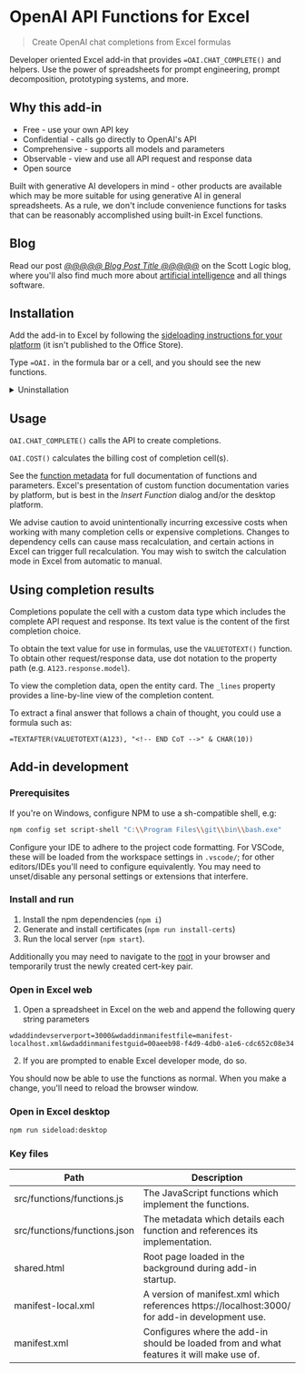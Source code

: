 # OpenAI API Functions for Excel

> Create OpenAI chat completions from Excel formulas

Developer oriented Excel add-in that provides `=OAI.CHAT_COMPLETE()` and helpers. Use the power of spreadsheets for prompt engineering, prompt decomposition, prototyping systems, and more.

## Why this add-in

- Free - use your own API key
- Confidential - calls go directly to OpenAI's API
- Comprehensive - supports all models and parameters
- Observable - view and use all API request and response data
- Open source

Built with generative AI developers in mind - other products are available which may be more suitable for using generative AI in general spreadsheets. As a rule, we don't include convenience functions for tasks that can be reasonably accomplished using built-in Excel functions.

## Blog

Read our post [_@@@@@ Blog Post Title @@@@@_]() on the Scott Logic blog, where you'll also find much more about [artificial intelligence](https://blog.scottlogic.com/category/ai.html) and all things software.

## Installation

Add the add-in to Excel by following the [sideloading instructions for your platform](https://learn.microsoft.com/en-us/office/dev/add-ins/testing/test-debug-office-add-ins#sideload-an-office-add-in-for-testing) (it isn't published to the Office Store).

Type `=OAI.` in the formula bar or a cell, and you should see the new functions.

<details>
<summary>Uninstallation</summary>

For Excel on the web, clear your browser's cookies for its domain.

For other platforms, [clear the Office cache](https://learn.microsoft.com/en-us/office/dev/add-ins/testing/clear-cache).

</details>

## Usage

`OAI.CHAT_COMPLETE()` calls the API to create completions.

`OAI.COST()` calculates the billing cost of completion cell(s).

See the [function metadata](https://github.com/robatwilliams/openai-excel-formulas/blob/main/src/functions/functions.json) for full documentation of functions and parameters. Excel's presentation of custom function documentation varies by platform, but is best in the _Insert Function_ dialog and/or the desktop platform.

We advise caution to avoid unintentionally incurring excessive costs when working with many completion cells or expensive completions. Changes to dependency cells can cause mass recalculation, and certain actions in Excel can trigger full recalculation. You may wish to switch the calculation mode in Excel from automatic to manual.

## Using completion results

Completions populate the cell with a custom data type which includes the complete API request and response. Its text value is the content of the first completion choice.

To obtain the text value for use in formulas, use the `VALUETOTEXT()` function. To obtain other request/response data, use dot notation to the property path (e.g. `A123.response.model`).

To view the completion data, open the entity card. The `_lines` property provides a line-by-line view of the completion content.

To extract a final answer that follows a chain of thought, you could use a formula such as:

```
=TEXTAFTER(VALUETOTEXT(A123), "<!-- END CoT -->" & CHAR(10))
```

## Add-in development

### Prerequisites

If you're on Windows, configure NPM to use a sh-compatible shell, e.g:

```bash
npm config set script-shell "C:\\Program Files\\git\\bin\\bash.exe"
```

Configure your IDE to adhere to the project code formatting. For VSCode, these will be loaded from the workspace settings in `.vscode/`; for other editors/IDEs you'll need to configure equivalently. You may need to unset/disable any personal settings or extensions that interfere.

### Install and run

1. Install the npm dependencies (`npm i`)
1. Generate and install certificates (`npm run install-certs`)
1. Run the local server (`npm start`).

Additionally you may need to navigate to the [root](https://localhost:3000/) in your browser and temporarily trust the newly created cert-key pair.

### Open in Excel web

1. Open a spreadsheet in Excel on the web and append the following query string parameters

```
wdaddindevserverport=3000&wdaddinmanifestfile=manifest-localhost.xml&wdaddinmanifestguid=00aeeb98-f4d9-4db0-a1e6-cdc652c08e34
```

2. If you are prompted to enable Excel developer mode, do so.

You should now be able to use the functions as normal. When you make a change, you'll need to reload the browser window.

### Open in Excel desktop

```bash
npm run sideload:desktop
```

### Key files

| Path | Description |
| --- | --- |
| src/functions/functions.js | The JavaScript functions which implement the functions. |
| src/functions/functions.json | The metadata which details each function and references its implementation. |
| shared.html | Root page loaded in the background during add-in startup. |
| manifest-local.xml | A version of manifest.xml which references https://localhost:3000/ for add-in development use. |
| manifest.xml | Configures where the add-in should be loaded from and what features it will make use of. |
